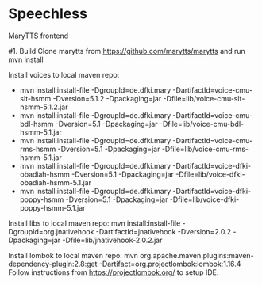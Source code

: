 # Speechless
MaryTTS frontend

#1. Build
Clone marytts from https://github.com/marytts/marytts and run mvn install

Install voices to local maven repo:
* mvn install:install-file -DgroupId=de.dfki.mary -DartifactId=voice-cmu-slt-hsmm -Dversion=5.1.2 -Dpackaging=jar -Dfile=lib/voice-cmu-slt-hsmm-5.1.2.jar
* mvn install:install-file -DgroupId=de.dfki.mary -DartifactId=voice-cmu-bdl-hsmm -Dversion=5.1 -Dpackaging=jar -Dfile=lib/voice-cmu-bdl-hsmm-5.1.jar
* mvn install:install-file -DgroupId=de.dfki.mary -DartifactId=voice-cmu-rms-hsmm -Dversion=5.1 -Dpackaging=jar -Dfile=lib/voice-cmu-rms-hsmm-5.1.jar
* mvn install:install-file -DgroupId=de.dfki.mary -DartifactId=voice-dfki-obadiah-hsmm -Dversion=5.1 -Dpackaging=jar -Dfile=lib/voice-dfki-obadiah-hsmm-5.1.jar
* mvn install:install-file -DgroupId=de.dfki.mary -DartifactId=voice-dfki-poppy-hsmm -Dversion=5.1 -Dpackaging=jar -Dfile=lib/voice-dfki-poppy-hsmm-5.1.jar

Install libs to local maven repo:
mvn install:install-file -DgroupId=org.jnativehook -DartifactId=jnativehook -Dversion=2.0.2 -Dpackaging=jar -Dfile=lib/jnativehook-2.0.2.jar

Install lombok to local maven repo:
mvn org.apache.maven.plugins:maven-dependency-plugin:2.8:get -Dartifact=org.projectlombok:lombok:1.16.4
Follow instructions from https://projectlombok.org/ to setup IDE.
